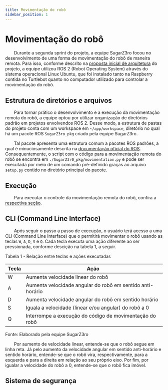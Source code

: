 ```yaml
---
title: Movimentação do robô
sidebar_position: 1
---
```


# Movimentação do robô

&emsp;&emsp;Durante a segunda sprint do projeto, a equipe SugarZ3ro focou no desenvolvimento de uma forma de movimentação do robô de maneira remota. Para isso, conforme descrito na [proposta inicial de arquitetura](../../sprint-1/arquitetura/arquitetura.md) do projeto, a equipe utilizou ROS 2 (Robot Operating System) através do sistema operacional Linux Ubuntu, que foi instalado tanto na Raspberry contida no Turtlebot quanto no computador utilizado para controlar a movimentação do robô.

## Estrutura de diretórios e arquivos

&emsp;&emsp;Para tornar prático o desenvolvimento e a execução da movimentação remota do robô, a equipe optou por utilizar organização de diretórios padrão em projetos envolvendos ROS 2. Desse modo, a estrutura de pastas do projeto conta com um workspace em ```~/app/workspace```, diretório no qual há um pacote ROS ```SugarZ3ro_pkg``` criado pela equipe SugarZ3ro.

&emsp;&emsp;Tal pacote apresenta uma estrutura comum a pacotes ROS padrões, a qual é minuciosamente descrita na [documentação oficial do ROS](https://docs.ros.org/en/dashing/Tutorials/Creating-Your-First-ROS2-Package.html). Consequentemente, o script com o código para a movimentação remota do robô se encontra em ```./SugarZ3r0_pkg/movimentation.py``` e pode ser executada por meio de um comando pré-definido graças ao arquivo ```setup.py``` contido no diretório principal do pacote. 

## Execução

&emsp;&emsp;Para executar o controle da movimentação remota do robô, confira a [respectiva seção](../instalacao.md).

## CLI (Command Line Interface)

&emsp;&emsp;Após seguir o passo a passo de execução, o usuário terá acesso a uma CLI (Command Line Interface) que o permitirá movimentar o robô usando as teclas ```W```, ```A```, ```D```, ```S``` e ```Q```. Cada tecla executa uma ação diferente ao ser pressionada, conforme descição na tabela 1, a seguir.

<p style={{textAlign: 'center'}}>Tabela 1 - Relação entre teclas e ações executadas</p>

| **Tecla** | **Ação**                                                   |
|-----------|------------------------------------------------------------|
| W         | Aumenta velocidade linear do robô                          |
| A         | Aumenta velocidade angular do robô em sentido anti-horário |
| D         | Aumenta velocidade angular do robô em sentido horário      |
| S         | Iguala a velocidade (linear e/ou angular) do robô a 0      |
| Q         | Interrompe a execução do código de movimentação do robô    |

<p style={{textAlign: 'center'}}>Fonte: Elaborado pela equipe SugarZ3ro</p>

&emsp;&emsp;Por aumento de velocidade linear, entende-se que o robô segue em linha reta. Já pelo aumento da velocidade angular em sentido anti-horário e sentido horário, entende-se que o robô vira, respectivamente, para a esquerda e para a direita em relação ao seu próprio eixo. Por fim, por igualar a velocidade do robô a 0, entende-se que o robô fica imóvel. 

## Sistema de segurança



